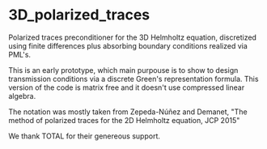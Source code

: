 # 3D_polarized_traces

Polarized traces preconditioner for the 3D Helmholtz equation, discretized using finite differences plus absorbing boundary conditions realized via PML's.

This is an early prototype, which main purpouse is to show to design transmission conditions via a discrete Green's representation formula. This version of the code is matrix free and it doesn't use compressed linear algebra.

The notation was mostly taken from Zepeda-Núñez and Demanet, "The method of polarized traces for the 2D Helmholtz equation, JCP 2015"

We thank TOTAL for their genereous support.
